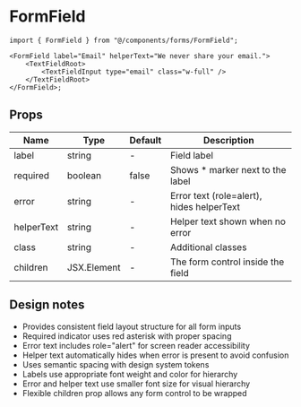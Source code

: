 # FormField

```tsx
import { FormField } from "@/components/forms/FormField";

<FormField label="Email" helperText="We never share your email.">
	<TextFieldRoot>
		<TextFieldInput type="email" class="w-full" />
	</TextFieldRoot>
</FormField>;
```

## Props

| Name       | Type    | Default | Description                                   |
|------------|---------|---------|-----------------------------------------------|
| label      | string  | -       | Field label                                   |
| required   | boolean | false   | Shows * marker next to the label              |
| error      | string  | -       | Error text (role=alert), hides helperText     |
| helperText | string  | -       | Helper text shown when no error               |
| class      | string  | -       | Additional classes                            |
| children   | JSX.Element | -   | The form control inside the field             |

## Design notes

- Provides consistent field layout structure for all form inputs
- Required indicator uses red asterisk with proper spacing
- Error text includes role="alert" for screen reader accessibility
- Helper text automatically hides when error is present to avoid confusion
- Uses semantic spacing with design system tokens
- Labels use appropriate font weight and color for hierarchy
- Error and helper text use smaller font size for visual hierarchy
- Flexible children prop allows any form control to be wrapped

